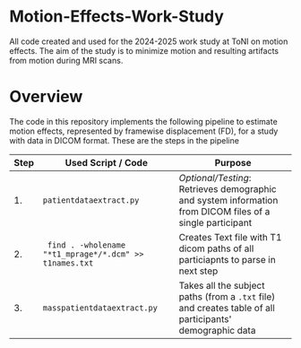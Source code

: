 # Motion-Effects-Work-Study
All code created and used for the 2024-2025 work study at ToNI on motion effects. The aim of the study is to minimize motion and resulting artifacts from motion during MRI scans.

Overview
========

The code in this repository implements the following pipeline to estimate motion effects, represented by framewise displacement (FD), for a study with data in DICOM format. These are the steps in the pipeline

| Step | Used Script / Code                                      | Purpose                                                                                                    |
|------|---------------------------------------------------------|------------------------------------------------------------------------------------------------------------|
| 1.   | `patientdataextract.py`                                 | *Optional/Testing*: Retrieves demographic and system information from DICOM files of a single participant  |
| 2.   | ` find . -wholename "*t1_mprage*/*.dcm" >> t1names.txt` | Creates Text file with T1 dicom paths of all particiapnts to parse in next step                            |
| 3.   | `masspatientdataextract.py`                             | Takes all the subject paths (from a `.txt` file) and creates table of all participants' demographic data   |
